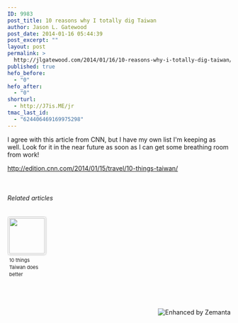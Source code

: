 ```yaml
---
ID: 9983
post_title: 10 reasons why I totally dig Taiwan
author: Jason L. Gatewood
post_date: 2014-01-16 05:44:39
post_excerpt: ""
layout: post
permalink: >
  http://jlgatewood.com/2014/01/16/10-reasons-why-i-totally-dig-taiwan/
published: true
hefo_before:
  - "0"
hefo_after:
  - "0"
shorturl:
  - http://J7is.ME/jr
tmac_last_id:
  - "624406469169975298"
---
```

I agree with this article from CNN, but I have my own list I'm keeping as well. Look for it in the near future as soon as I can get some breathing room from work!

http://edition.cnn.com/2014/01/15/travel/10-things-taiwan/

&nbsp;
<h6 class="zemanta-related-title" style="font-size: 1em;">Related articles</h6>
<ul class="zemanta-article-ul zemanta-article-ul-image" style="margin: 0; padding: 0; overflow: hidden;">
	<li class="zemanta-article-ul-li-image zemanta-article-ul-li" style="padding: 0; background: none; list-style: none; display: block; float: left; vertical-align: top; text-align: left; width: 84px; font-size: 11px; margin: 2px 10px 10px 2px;"><a style="box-shadow: 0px 0px 4px #999; padding: 2px; display: block; border-radius: 2px; text-decoration: none;" href="http://edition.cnn.com/2014/01/15/travel/10-things-taiwan/index.html" target="_blank"><img style="padding: 0; margin: 0; border: 0; display: block; width: 80px; max-width: 100%;" alt="" src="http://jlgatewood.com/wp-content/uploads/2014/01/239085985_80_80.jpg" /></a><a style="display: block; overflow: hidden; text-decoration: none; line-height: 12pt; height: 80px; padding: 5px 2px 0 2px;" href="http://edition.cnn.com/2014/01/15/travel/10-things-taiwan/index.html" target="_blank">10 things Taiwan does better</a></li>
</ul>
&nbsp;
<div class="zemanta-pixie" style="margin-top: 10px; height: 15px;"><a class="zemanta-pixie-a" title="Enhanced by Zemanta" href="http://www.zemanta.com/?px"><img class="zemanta-pixie-img" style="border: none; float: right;" alt="Enhanced by Zemanta" src="http://img.zemanta.com/zemified_h.png?x-id=222c3d1d-694e-44fa-a5e7-873f7d6d6231" /></a></div>